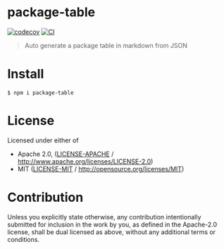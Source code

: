 # package-table <!-- omit in toc -->

[![codecov](https://img.shields.io/codecov/c/github/ipfs-shipyard/package-table.svg?style=flat-square)](https://codecov.io/gh/ipfs-shipyard/package-table)
[![CI](https://img.shields.io/github/actions/workflow/status/ipfs-shipyard/package-table/js-test-and-release.yml?branch=master\&style=flat-square)](https://github.com/ipfs-shipyard/package-table/actions/workflows/js-test-and-release.yml?query=branch%3Amaster)

> Auto generate a package table in markdown from JSON

# Install

```console
$ npm i package-table
```

# License

Licensed under either of

- Apache 2.0, ([LICENSE-APACHE](LICENSE-APACHE) / <http://www.apache.org/licenses/LICENSE-2.0>)
- MIT ([LICENSE-MIT](LICENSE-MIT) / <http://opensource.org/licenses/MIT>)

# Contribution

Unless you explicitly state otherwise, any contribution intentionally submitted for inclusion in the work by you, as defined in the Apache-2.0 license, shall be dual licensed as above, without any additional terms or conditions.
